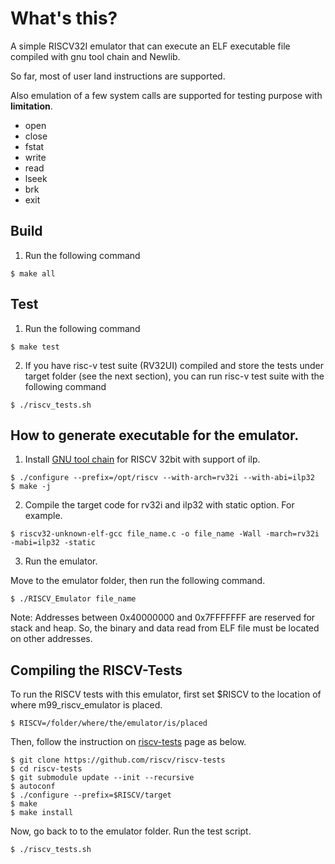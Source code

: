 # What's this?

A simple RISCV32I emulator that can execute an ELF executable file compiled with gnu tool chain and Newlib.

So far, most of user land instructions are supported.

Also emulation of a few system calls are supported for testing purpose with **limitation**.
- open
- close
- fstat
- write
- read
- lseek
- brk
- exit

## Build

1. Run the following command

```
$ make all 
```

## Test

1. Run the following command
```
$ make test
```

2. If you have risc-v test suite (RV32UI) compiled and store the tests under target folder (see the next section), you can run risc-v test suite with the following command

```
$ ./riscv_tests.sh
```

## How to generate executable for the emulator.

1. Install [GNU tool chain](https://github.com/riscv/riscv-gnu-toolchain) for RISCV 32bit with support of ilp.

```
$ ./configure --prefix=/opt/riscv --with-arch=rv32i --with-abi=ilp32
$ make -j
```

2. Compile the target code for rv32i and ilp32 with static option. For example.

```
$ riscv32-unknown-elf-gcc file_name.c -o file_name -Wall -march=rv32i -mabi=ilp32 -static
```

3. Run the emulator.

Move to the emulator folder, then run the following command.

```
$ ./RISCV_Emulator file_name
```

Note: Addresses between 0x40000000 and 0x7FFFFFFF are reserved for stack and heap. So, the binary and data read from ELF file must be located on other addresses.

## Compiling the RISCV-Tests

To run the RISCV tests with this emulator, first set $RISCV to the location of where m99_riscv_emulator is placed.

```
$ RISCV=/folder/where/the/emulator/is/placed
```

Then, follow the instruction on [riscv-tests](https://github.com/riscv/riscv-tests) page as below.

```
$ git clone https://github.com/riscv/riscv-tests
$ cd riscv-tests
$ git submodule update --init --recursive
$ autoconf
$ ./configure --prefix=$RISCV/target
$ make
$ make install
```

Now, go back to to the emulator folder. Run the test script.

```
$ ./riscv_tests.sh
```

